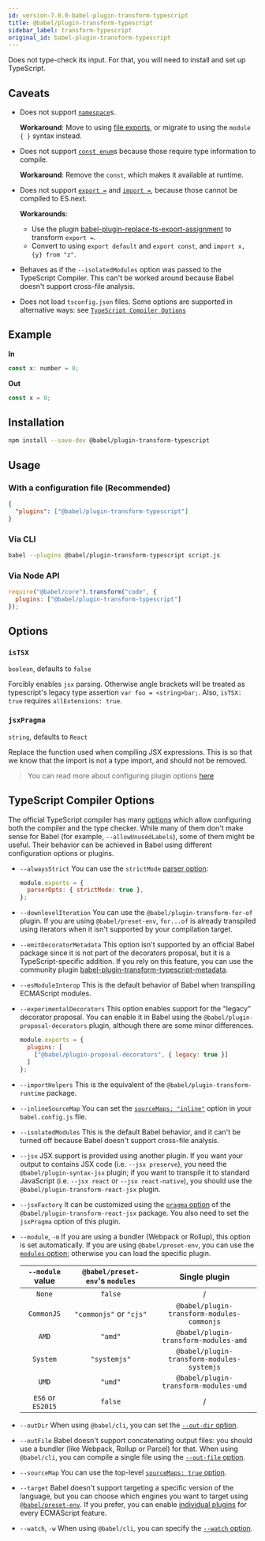 ```yaml
---
id: version-7.0.0-babel-plugin-transform-typescript
title: @babel/plugin-transform-typescript
sidebar_label: transform-typescript
original_id: babel-plugin-transform-typescript
---
```


Does not type-check its input. For that, you will need to install and set up TypeScript.

## Caveats

* Does not support [`namespace`][namespace]s.

  **Workaround**: Move to using [file exports][fm], or migrate to using the `module { }` syntax instead.

* Does not support [`const enum`][const_enum]s because those require type information to compile.

  **Workaround**: Remove the `const`, which makes it available at runtime.

* Does not support [`export =`][exin] and [`import =`][exin], because those cannot be compiled to ES.next.

  **Workarounds**:
    - Use the plugin [babel-plugin-replace-ts-export-assignment](https://www.npmjs.com/package/babel-plugin-replace-ts-export-assignment) to transform `export =`.
    - Convert to using `export default` and `export const`, and `import x, {y} from "z"`.

* Behaves as if the `--isolatedModules` option was passed to the TypeScript Compiler. This can't be worked around because Babel doesn't support cross-file analysis.

* Does not load `tsconfig.json` files. Some options are supported in alternative ways: see [`TypeScript Compiler Options`](#typescript-compiler-options)

## Example

**In**

```javascript
const x: number = 0;
```

**Out**

```javascript
const x = 0;
```

## Installation

```sh
npm install --save-dev @babel/plugin-transform-typescript
```

## Usage

### With a configuration file (Recommended)

```json
{
  "plugins": ["@babel/plugin-transform-typescript"]
}
```

### Via CLI

```sh
babel --plugins @babel/plugin-transform-typescript script.js
```

### Via Node API

```javascript
require("@babel/core").transform("code", {
  plugins: ["@babel/plugin-transform-typescript"]
});
```
## Options

### `isTSX`

`boolean`, defaults to `false`

Forcibly enables `jsx` parsing. Otherwise angle brackets will be treated as typescript's legacy type assertion `var foo = <string>bar;`. Also, `isTSX: true` requires `allExtensions: true`.

### `jsxPragma`

`string`, defaults to `React`

Replace the function used when compiling JSX expressions. This is so that we know that the import is not a type import, and should not be removed.

> You can read more about configuring plugin options [here](https://babeljs.io/docs/en/plugins#plugin-options)

## TypeScript Compiler Options

The official TypeScript compiler has many [options][tsc-options] which allow configuring both
the compiler and the type checker. While many of them don't make sense for Babel (for example,
`--allowUnusedLabels`), some of them might be useful. Their behavior can be achieved in Babel
using different configuration options or plugins.

- `--alwaysStrict`
  You can use the `strictMode` [parser option](https://babeljs.io/docs/en/babel-parser#options):
  ```js
  module.exports = {
    parserOpts: { strictMode: true },
  };
  ```
- `--downlevelIteration`
  You can use the `@babel/plugin-transform-for-of` plugin. If you are using `@babel/preset-env`, `for...of` is already transpiled using iterators when it isn't supported by your compilation target.
- `--emitDecoratorMetadata`
  This option isn't supported by an official Babel package since it is not part of the decorators proposal, but it is a TypeScript-specific addition.
  If you rely on this feature, you can use the community plugin [babel-plugin-transform-typescript-metadata](https://github.com/leonardfactory/babel-plugin-transform-typescript-metadata#readme).
- `--esModuleInterop`
  This is the default behavior of Babel when transpiling ECMAScript modules.
- `--experimentalDecorators`
  This option enables support for the "legacy" decorator proposal. You can enable it in Babel using the `@babel/plugin-proposal-decorators` plugin, although there are some minor differences.
  ```js
  module.exports = {
    plugins: [
      ["@babel/plugin-proposal-decorators", { legacy: true }]
    ]
  };
  ```
- `--importHelpers`
  This is the equivalent of the `@babel/plugin-transform-runtime` package.
- `--inlineSourceMap`
  You can set the [`sourceMaps: "inline"`](https://babeljs.io/docs/en/options#sourcemaps) option in your `babel.config.js` file.
- `--isolatedModules`
  This is the default Babel behavior, and it can't be turned off because Babel doesn't support cross-file analysis.
- `--jsx`
  JSX support is provided using another plugin.
  If you want your output to contains JSX code (i.e. `--jsx preserve`), you need the `@babel/plugin-syntax-jsx` plugin; if you want to transpile it to standard JavaScript (i.e. `--jsx react` or `--jsx react-native`), you should use the `@babel/plugin-transform-react-jsx` plugin.
- `--jsxFactory`
  It can be customized using the [`pragma` option](https://babeljs.io/docs/en/babel-plugin-transform-react-jsx#pragma) of the `@babel/plugin-transform-react-jsx` package. You also need to set the `jsxPragma` option of this plugin.
- `--module`, `-m`
  If you are using a bundler (Webpack or Rollup), this option is set automatically.
  If you are using `@babel/preset-env`, you can use the [`modules` option](https://babeljs.io/docs/en/babel-preset-env#modules); otherwise you can load the specific plugin.

  | **`--module` value** | **`@babel/preset-env`'s `modules`** | **Single plugin** |
  |:--------------------:|:-----------------------------------:|:-----------------:|
  | `None` | `false` | / |
  | `CommonJS` | `"commonjs"` or `"cjs"` | `@babel/plugin-transform-modules-commonjs` |
  | `AMD` | `"amd"` | `@babel/plugin-transform-modules-amd` |
  | `System` | `"systemjs"` | `@babel/plugin-transform-modules-systemjs` |
  | `UMD` | `"umd"` | `@babel/plugin-transform-modules-umd` |
  | `ES6` or `ES2015` | `false` | / |

- `--outDir`
  When using `@babel/cli`, you can set the [`--out-dir` option](https://babeljs.io/docs/en/babel-cli#compile-directories).
- `--outFile`
  Babel doesn't support concatenating output files: you should use a bundler (like Webpack, Rollup or Parcel) for that.
  When using `@babel/cli`, you can compile a single file using the [`--out-file` option](https://babeljs.io/docs/en/babel-cli#compile-files).
- `--sourceMap`
  You can use the top-level [`sourceMaps: true` option](https://babeljs.io/docs/en/options#sourcemaps).
- `--target`
  Babel doesn't support targeting a specific version of the language, but you can choose which engines you want to target using [`@babel/preset-env`](https://babeljs.io/docs/en/babel-preset-env).
  If you prefer, you can enable [individual plugins](https://babeljs.io/docs/en/plugins) for every ECMAScript feature.
- `--watch`, `-w`
  When using `@babel/cli`, you can specify the [`--watch` option](https://babeljs.io/docs/en/babel-cli#compile-files).

[const_enum]: https://www.typescriptlang.org/docs/handbook/enums.html#const-enums
[namespace]: https://www.typescriptlang.org/docs/handbook/namespaces.html
[exin]: https://www.typescriptlang.org/docs/handbook/modules.html#export--and-import--require
[fm]: https://github.com/Microsoft/dtslint/blob/master/docs/no-single-declare-module.md
[tsc-options]: https://www.typescriptlang.org/docs/handbook/compiler-options.html
